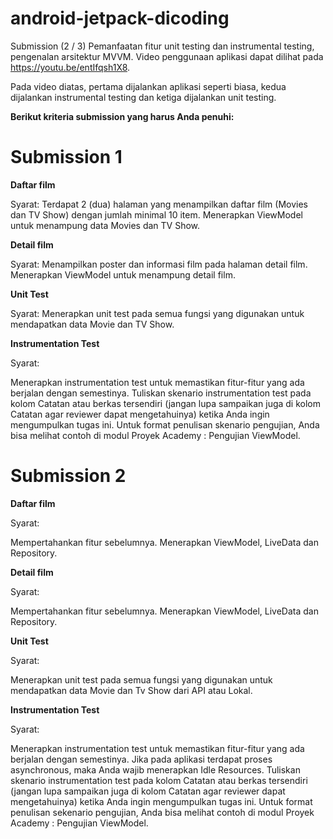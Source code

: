 # android-jetpack-dicoding
Submission (2 / 3) Pemanfaatan fitur unit testing dan instrumental testing, pengenalan arsitektur MVVM. Video penggunaan aplikasi dapat dilihat pada https://youtu.be/entIfqsh1X8.

Pada video diatas, pertama dijalankan aplikasi seperti biasa, kedua dijalankan instrumental testing dan ketiga dijalankan unit testing.

**Berikut kriteria submission yang harus Anda penuhi:**

# Submission 1

**Daftar film**

Syarat:
Terdapat 2 (dua) halaman yang menampilkan daftar film (Movies dan TV Show) dengan jumlah minimal 10 item.
Menerapkan ViewModel untuk menampung data Movies dan TV Show.

**Detail film**

Syarat:
Menampilkan poster dan informasi film pada halaman detail film.
Menerapkan ViewModel untuk menampung detail film.

**Unit Test**

Syarat:
Menerapkan unit test pada semua fungsi yang digunakan untuk mendapatkan data Movie dan TV Show.

**Instrumentation Test**

Syarat:

Menerapkan instrumentation test untuk memastikan fitur-fitur yang ada berjalan dengan semestinya.
Tuliskan skenario instrumentation test pada kolom Catatan atau berkas tersendiri (jangan lupa sampaikan juga di kolom Catatan agar reviewer dapat mengetahuinya) ketika Anda ingin mengumpulkan tugas ini. Untuk format penulisan skenario pengujian, Anda bisa melihat contoh di modul Proyek Academy : Pengujian ViewModel.

# Submission 2

**Daftar film**

Syarat:

Mempertahankan fitur sebelumnya.
Menerapkan ViewModel, LiveData dan Repository.

**Detail film**

Syarat:

Mempertahankan fitur sebelumnya.
Menerapkan ViewModel, LiveData dan Repository.

**Unit Test**

Syarat:

Menerapkan unit test pada semua fungsi yang digunakan untuk mendapatkan data Movie dan Tv Show dari API atau Lokal.

**Instrumentation Test**

Syarat:

Menerapkan instrumentation test untuk memastikan fitur-fitur yang ada berjalan dengan semestinya.
Jika pada aplikasi terdapat proses asynchronous, maka Anda wajib menerapkan Idle Resources.
Tuliskan skenario instrumentation test pada kolom Catatan atau berkas tersendiri (jangan lupa sampaikan juga di kolom Catatan agar reviewer dapat mengetahuinya) ketika Anda ingin mengumpulkan tugas ini. Untuk format penulisan sekenario pengujian, Anda bisa melihat contoh di modul Proyek Academy : Pengujian ViewModel.


